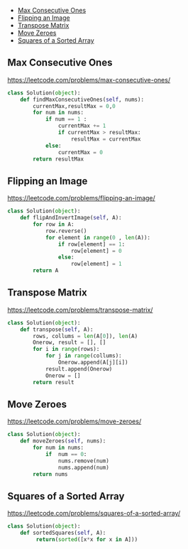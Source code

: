 + [ Max Consecutive Ones](#Max-Consecutive-Ones)
+ [ Flipping an Image](#Flipping-an-Image)
+ [ Transpose Matrix](#Transpose-Matrix)
+ [ Move Zeroes](#Move-Zeroes)
+ [ Squares of a Sorted Array](#Squares-of-a-Sorted-Array)

##  Max Consecutive Ones
https://leetcode.com/problems/max-consecutive-ones/
```python
class Solution(object):
    def findMaxConsecutiveOnes(self, nums):
        currentMax,resultMax = 0,0
        for num in nums:
            if num == 1 :
                currentMax += 1
                if currentMax > resultMax:
                    resultMax = currentMax
            else:
                currentMax = 0
        return resultMax
```
##  Flipping an Image
https://leetcode.com/problems/flipping-an-image/
```python
class Solution(object):
    def flipAndInvertImage(self, A):
        for row in A:
            row.reverse()
            for element in range(0 , len(A)):
                if row[element] == 1:
                    row[element] = 0
                else:
                    row[element] = 1
        return A
```
##  Transpose Matrix
https://leetcode.com/problems/transpose-matrix/
```python
class Solution(object):
    def transpose(self, A):
        rows, collums = len(A[0]), len(A)
        Onerow, result = [], []
        for i in range(rows):
            for j in range(collums):
                Onerow.append(A[j][i])
            result.append(Onerow)
            Onerow = []
        return result
```
##  Move Zeroes
https://leetcode.com/problems/move-zeroes/
```python
class Solution(object):
    def moveZeroes(self, nums):
        for num in nums:
            if  num == 0:
                nums.remove(num)
                nums.append(num)
        return nums
```
##  Squares of a Sorted Array
https://leetcode.com/problems/squares-of-a-sorted-array/
```python
class Solution(object):
    def sortedSquares(self, A):
         return(sorted([x*x for x in A]))
```